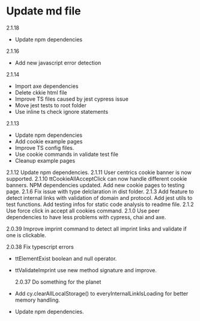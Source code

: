 # Update md file
2.1.18
- Update npm dependencies

2.1.16
- Add new javascript error detection

2.1.14
- Import axe dependencies
- Delete ckkie html file
- Improve TS files caused by jest cypress issue
- Move jest tests to root folder
- Use inline ts check ignore statements

2.1.13 
- Update npm dependencies
- Add cookie example pages
- Improve TS config files.
- Use cookie commands in validate test file
- Cleanup example pages

2.1.12 Update npm dependencies.
2.1.11
User centrics cookie banner is now supported.
2.1.10
ttCookieAllAcceptClick can now handle different cookie banners.
NPM dependencies updated.
Add new cookie pages to testing page.
2.1.6
Fix issue with type delclaration in dist folder.
2.1.3
Add feature to detect internal links with validation of domain and protocol.
Add jest utils to test functions.
Add testing infos for static code analysis to readme file.
2.1.2
Use force click in accept all cookies command.
2.1.0
Use peer dependencies to have less problems with cypress, chai and axe.

2.0.39
Improve imprint command to detect all imprint links and validate if one is clickable.

2.0.38
Fix typescript errors

- ttElementExist boolean and null operator.
- ttValidateImprint use new method signature and improve.

  2.0.37
  Do something for the planet

- Add cy.clearAllLocalStorage() to everyInternalLinkIsLoading for better memory handling.
- Update npm dependencies.
